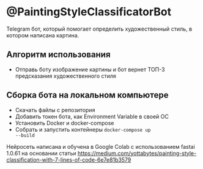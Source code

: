 # @PaintingStyleClassificatorBot

Telegram бот, который помогает определить художественный стиль, в котором написана картина.

## Алгоритм использования
* Отправь боту изображение картины и бот вернет ТОП-3 предсказания художественного стиля

## Сборка бота на локальном компьютере
* Скачать файлы с репозитория
* Добавить токен бота, как Environment Variable в своей ОС
* Установить Docker и docker-compose
* Собрать и запустить контейнеры <code>docker-compose up --build</code>

Нейросеть написана и обучена в Google Colab с использованием fastai 1.0.61 на основании статьи https://medium.com/yottabytes/painting-style-classification-with-7-lines-of-code-6e7e81b3579

